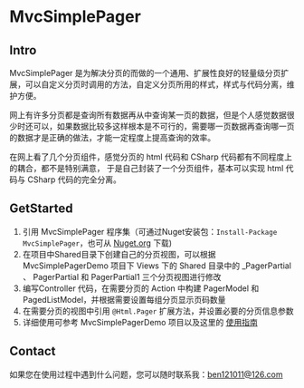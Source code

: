 # MvcSimplePager
## Intro
MvcSimplePager 是为解决分页的而做的一个通用、扩展性良好的轻量级分页扩展，可以自定义分页时调用的方法，自定义分页所用的样式，样式与代码分离，维护方便。

网上有许多分页都是查询所有数据再从中查询某一页的数据，但是个人感觉数据很少时还可以，如果数据比较多这样根本是不可行的，需要哪一页数据再查询哪一页的数据才是正确的做法，才能一定程度上提高查询的效率。

在网上看了几个分页组件，感觉分页的 html 代码和 CSharp 代码都有不同程度上的耦合，都不是特别满意， 于是自己封装了一个分页组件，基本可以实现 html 代码与 CSharp 代码的完全分离。

## GetStarted
1. 引用 MvcSimplePager 程序集（可通过Nuget安装包：`Install-Package MvcSimplePager`，也可从 [Nuget.org](http://www.nuget.org/packages/MvcSimplePager/) 下载)
2. 在项目中Shared目录下创建自己的分页视图，可以根据 MvcSimplePagerDemo 项目下 Views 下的 Shared 目录中的 _PagerPartial 、 PagerPartial 和 PagerPartial1 三个分页视图进行修改
3. 编写Controller 代码，在需要分页的 Action 中构建 PagerModel 和 PagedListModel，并根据需要设置每组分页显示页码数量
4. 在需要分页的视图中引用 `@Html.Pager` 扩展方法，并设置必要的分页信息参数
5. 详细使用可参考 MvcSimplePagerDemo 项目以及这里的 [使用指南](http://www.cnblogs.com/weihanli/p/mvcSimplePager.html#pagerInUse)

## Contact
如果您在使用过程中遇到什么问题，您可以随时联系我：<ben121011@126.com>
